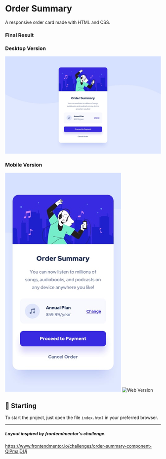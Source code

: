 # Order Summary
A responsive order card made with HTML and CSS.

### Final Result

### Desktop Version
<img src="assets/final/desktop-version.jpg" alt="Web Version"/>

### Mobile Version
<img src="assets/final/mobile-version1.jpg" alt="Mobile Version"/>
<img src="assets/mobile-version2.jpg" alt="Web Version"/>

## 🚀 Starting

To start the project, just open the file `index.html` in your preferred browser.

---
##### Layout inspired by frontendmentor's challenge.
https://www.frontendmentor.io/challenges/order-summary-component-QlPmajDUj
